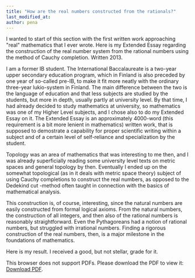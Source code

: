 ```yaml
---
title: "How are the real numbers constructed from the rationals?"
last_modified_at:
author: pena
---
```


I wanted to start of this section with the first written work approaching "real" mathematics that I ever wrote. Here is my Extended Essay regarding the construction of the real number system from the rational numbers using the method of Cauchy completion. Written 2013.


I am a former IB student. The International Baccalaureate is a two-year upper secondary education program, which in Finland is also preceded by one year of so-called pre-IB, to make it fit more neatly with the ordinary three-year lukio-system in Finland. The main difference between the two is the language of education and that less subjects are studied by the students, but more in depth, usually partly at university level. By that time, I had already decided to study mathematics at university, so mathematics was one of my Higher Level subjects, and I chose also to do my Extended Essay on it. The Extended Essay is an approximately 4000-word (this requirement is a bit more lenient in mathematics) written work, that is supposed to demostrate a capability for proper scientific writing within a subject and of a certain level of self-reliance and specialization by the student.


Topology was an area of mathematics that was interesting to me then, and I was already superficially reading some university level texts on metric spaces and general topology by then. Eventually I ended up on the somewhat topological (as in it deals with metric space theory) subject of using Cauchy completions to construct the real numbers, as opposed to the Dedekind cut -method often taught in connection with the basics of mathematical analysis.


This construction is, of course, interesting, since the natural numbers are easily constructed from formal logical axioms. From the natural numbers, the construction of all integers, and then also of the rational numbers is reasonably straightforward. Even the Pythagoreans had a notion of rational numbers, but struggled with irrational numbers. Finding a rigorous construction of the real numbers, then, is a major milestone in the foundations of mathematics.


Here is my result. I received a good, but not stellar, grade for it.


<object data="/images/EE.pdf" type="application/pdf" width="100%" height="100%">
<p>This browser does not support PDFs. Please download the PDF to view it: 
<a href="/images/EE.pdf">Download PDF</a>.</p>
</object>


<div id="extendedessay"></div>

<script src="https://cdnjs.cloudflare.com/ajax/libs/pdfobject/2.1.1/pdfobject.min.js"></script>
<script>  PDFObject.embed("https://gingerdeer.github.io/images/EE.pdf", "#extendedessay");  </script>

